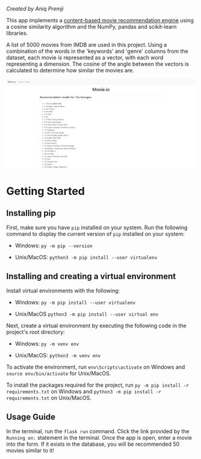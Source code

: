 *Created by Aniq Premji*

This app implements a [content-based movie recommendation engine](https://www.analyticssteps.com/blogs/what-content-based-recommendation-system-machine-learning) using a cosine similarity algorithm and the NumPy, pandas and scikit-learn libraries.

A list of 5000 movies from IMDB are used in this project. Using a combination of the words in the 'keywords' and 'genre' columns from the dataset, each movie is represented as a vector, with each word representing a dimension. The cosine of the angle between the vectors is calculated to determine how similar the movies are.

![Movie Recommendation Engine Demo](movie_demo.png)


# Getting Started

## Installing pip
First, make sure you have ```pip``` installed on your system. Run the following command to display the current version of ```pip``` installed on your system:

* Windows: ```py -m pip --version```

* Unix/MacOS: ```python3 -m pip install --user virtualenv```

## Installing and creating a virtual environment
Install virtual environments with the following:

* Windows: ```py -m pip install --user virtualenv```

* Unix/MacOS ```python3 -m pip install --user virtual env```

Next, create a virtual environment by executing the following code in the project's root directory:

* Windows: ```py -m venv env```

* Unix/MacOS: ```python3 -m venv env```

To activate the environment, run ```env\Scripts\activate``` on Windows and ```source env/bin/activate``` for Unix/MacOS.

To install the packages required for the project, run ```py -m pip install -r requirements.txt``` on Windows and ```python3 -m pip install -r requirements.txt``` on Unix/MacOS.

## Usage Guide
In the terminal, run the ```flask run``` command. Click the link provided by the ```Running on:``` statement in the terminal. Once the app is open, enter a movie into the form. If it exists in the database, you will be recommended 50 movies similar to it!

